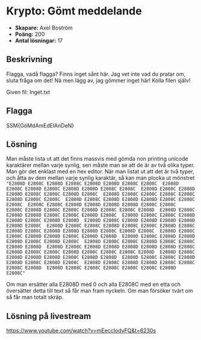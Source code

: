 # Krypto: Gömt meddelande

- **Skapare:** Axel Boström
- **Poäng:** 200
- **Antal lösningar:** 17

## Beskrivning

Flagga, vadå flagga? Finns inget sånt här. Jag vet inte vad du pratar om, sluta fråga om det! Nä men lägg av, jag gömmer inget här! Kolla filen själv!

Given fil: Inget.txt

## Flagga

SSM{GöMdAmEdElAnDeN}

## Lösning

Man måste lista ut att det finns massvis med gömda non printing unicode karaktärer mellan varje synlig, sen måste man se att de är av två olika typer. Man gör det enklast med en hex editor.
När man listat ut att det är två typer, och åtta av dem mellan varje synlig karaktär, så kan man plocka ut mönstret `"E2808D E2808C E2808D E2808C E2808D E2808D E2808C E2808C  E2808D E2808C E2808D E2808C E2808D E2808D E2808C E2808C  E2808D E2808C E2808D E2808D E2808C E2808C E2808D E2808C  E2808D E2808C E2808C E2808C E2808C E2808D E2808C E2808C  E2808D E2808C E2808D E2808D E2808D E2808C E2808C E2808C  E2808C E2808C E2808D E2808D E2808D E2808D E2808C E2808C  E2808C E2808D E2808C E2808C E2808D E2808C E2808C E2808D  E2808D E2808C E2808D E2808D E2808C E2808C E2808D E2808C  E2808D E2808C E2808C E2808D E2808D E2808C E2808D E2808D  E2808D E2808C E2808D E2808D E2808D E2808D E2808D E2808C  E2808D E2808C E2808C E2808D E2808C E2808C E2808D E2808C  E2808D E2808C E2808D E2808D E2808D E2808C E2808D E2808C  E2808D E2808C E2808C E2808D E2808D E2808C E2808D E2808D  E2808D E2808C E2808D E2808D E2808D E2808C E2808D E2808C  E2808D E2808C E2808C E2808D E2808C E2808C E2808D E2808D  E2808D E2808C E2808D E2808D E2808D E2808D E2808D E2808C  E2808D E2808C E2808C E2808D E2808C E2808C E2808C E2808D  E2808D E2808C E2808D E2808D E2808D E2808C E2808D E2808D  E2808D E2808C E2808C E2808D E2808D E2808C E2808D E2808C  E2808D E2808C E2808D E2808D E2808C E2808C E2808C E2808D  E2808D E2808C E2808C E2808C E2808C E2808C E2808D E2808C"`

Om man ersätter alla E2808D med 0 och alla E2808C med en etta och översätter detta till text så får man fram nyckeln. Om man försöker tvärt om så får man totalt skräp.

## Lösning på livestream

https://www.youtube.com/watch?v=mEeccIodvFQ&t=6230s
